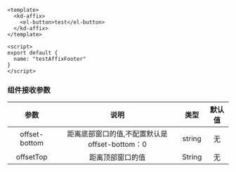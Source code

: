 ``` 
<template>
  <kd-affix>
    <el-button>test</el-button>
  </kd-affix>
</template>

<script>
export default {
  name: "testAffixFooter"
}
</script>

 ```

### 组件接收参数
参数 |               说明               |   类型    | 默认值
:---:|:------------------------------:|:-------:|:---:
offset-bottom| 距离底部窗口的值,不配置默认是offset-bottom：0 | string  | 无
offsetTop|            距离顶部窗口的值            | String  | 无

